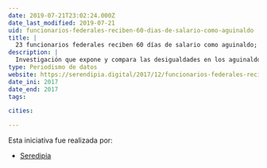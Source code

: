 ```yaml
---
date: 2019-07-21T23:02:24.000Z
date_last_modified: 2019-07-21
uid: funcionarios-federales-reciben-60-dias-de-salario-como-aguinaldo
title: |
  23 funcionarios federales reciben 60 días de salario como aguinaldo; el director de una empresa, 30; un trabajador, 15
description: |
  Investigación que expone y compara las desigualdades en los aguinaldos que reciben los funcionarios federales, directivos de empresas y trabajadores en México.
type: Periodismo de datos
website: https://serendipia.digital/2017/12/funcionarios-federales-reciben-60-dias-de-salario-como-aguinaldo/
date_ini: 2017
date_end: 2017
tags:

cities: 

---
```


Esta iniciativa fue realizada por:

- [Seredipia](/organizaciones/seredipia)

